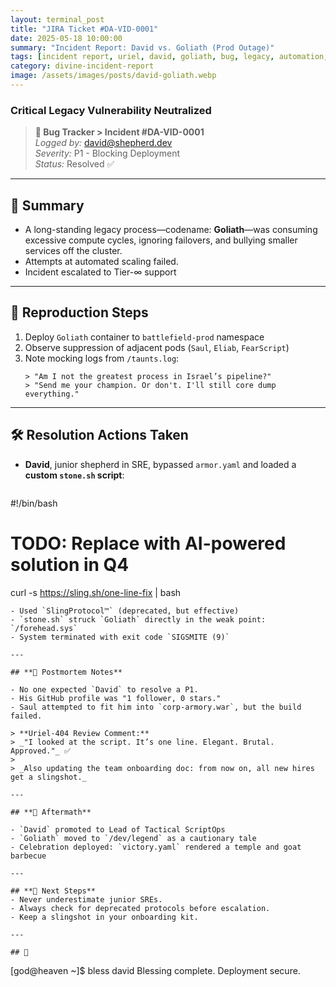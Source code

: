 ```yaml
---
layout: terminal_post
title: "JIRA Ticket #DA-VID-0001"
date: 2025-05-18 10:00:00
summary: "Incident Report: David vs. Goliath (Prod Outage)"
tags: [incident report, uriel, david, goliath, bug, legacy, automation, postmortem, monitoring, outage, onboarding, script, escalation, hero, troubleshooting]
category: divine-incident-report
image: /assets/images/posts/david-goliath.webp
---
```


### Critical Legacy Vulnerability Neutralized

> **📂 Bug Tracker > Incident #DA-VID-0001**  
> _Logged by:_ david@shepherd.dev  
> _Severity:_ P1 - Blocking Deployment  
> _Status:_ Resolved ✅

---

## **🧠 Summary**  
* A long-standing legacy process—codename: **Goliath**—was consuming excessive compute cycles, ignoring failovers, and bullying smaller services off the cluster. 
* Attempts at automated scaling failed. 
* Incident escalated to Tier-∞ support

---

## **📄 Reproduction Steps**

1. Deploy `Goliath` container to `battlefield-prod` namespace  
2. Observe suppression of adjacent pods (`Saul`, `Eliab`, `FearScript`)  
3. Note mocking logs from `/taunts.log`:
   ```
   > "Am I not the greatest process in Israel’s pipeline?"
   > "Send me your champion. Or don't. I'll still core dump everything."
   ```

---

## **🛠️ Resolution Actions Taken**

- **David**, junior shepherd in SRE, bypassed `armor.yaml` and loaded a **custom `stone.sh` script**:  
  ```bash
#!/bin/bash
# TODO: Replace with AI-powered solution in Q4
  curl -s https://sling.sh/one-line-fix | bash
  ```
- Used `SlingProtocol™` (deprecated, but effective)  
- `stone.sh` struck `Goliath` directly in the weak point: `/forehead.sys`  
- System terminated with exit code `SIGSMITE (9)`

---

## **📘 Postmortem Notes**

- No one expected `David` to resolve a P1.
- His GitHub profile was "1 follower, 0 stars."
- Saul attempted to fit him into `corp-armory.war`, but the build failed.

> **Uriel-404 Review Comment:**  
> _"I looked at the script. It’s one line. Elegant. Brutal. Approved."_ ✅  
>  
> _Also updating the team onboarding doc: from now on, all new hires get a slingshot._

---

## **👑 Aftermath**

- `David` promoted to Lead of Tactical ScriptOps  
- `Goliath` moved to `/dev/legend` as a cautionary tale  
- Celebration deployed: `victory.yaml` rendered a temple and goat barbecue

---

## **🚀 Next Steps**
- Never underestimate junior SREs.
- Always check for deprecated protocols before escalation.
- Keep a slingshot in your onboarding kit.

---

## 🙌
```
[god@heaven ~]$ bless david
Blessing complete. Deployment secure.
```
